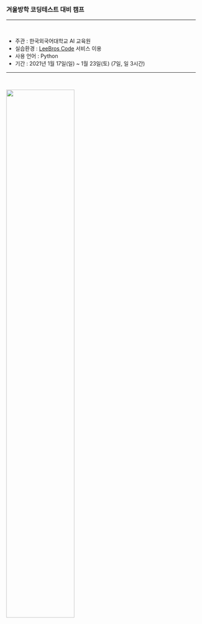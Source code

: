
### 겨울방학 코딩테스트 대비 캠프

--------------

<br>

+ 주관 : 한국외국어대학교 AI 교육원
+ 실습환경 : [LeeBros Code](https://leebroscode.com/missions/2/concepts) 서비스 이용  
+ 사용 언어 : Python  
+ 기간 : 2021년 1월 17일(일) ~ 1월 23일(토) (7일, 일 3시간)    

----------------
   
<br>

<p>
	<img src="https://user-images.githubusercontent.com/52907116/105710618-b13a1080-5f5a-11eb-97d1-77d8be98f727.jpg" width="60%"/>
</p>
